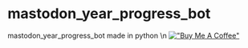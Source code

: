 # mastodon_year_progress_bot
mastodon_year_progress_bot made in python \n
[!["Buy Me A Coffee"](https://www.buymeacoffee.com/assets/img/custom_images/orange_img.png)](https://www.buymeacoffee.com/Michaelrbparker)
